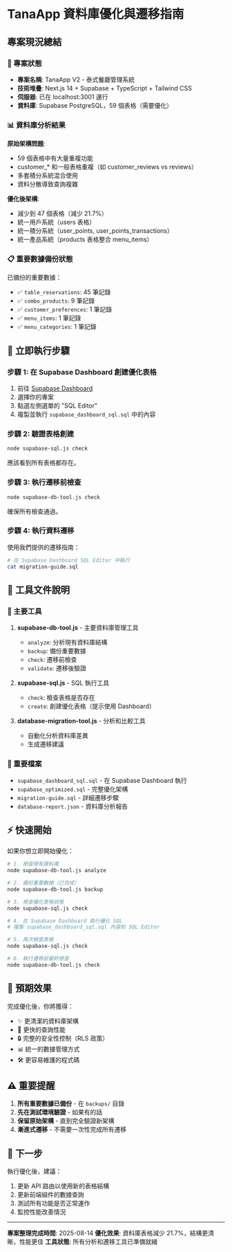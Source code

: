 # TanaApp 資料庫優化與遷移指南

## 專案現況總結

### 🎯 專案狀態
- **專案名稱**: TanaApp V2 - 泰式餐廳管理系統
- **技術堆疊**: Next.js 14 + Supabase + TypeScript + Tailwind CSS
- **伺服器**: 已在 localhost:3001 運行
- **資料庫**: Supabase PostgreSQL，59 個表格（需要優化）

### 📊 資料庫分析結果
**原始架構問題**:
- 59 個表格中有大量重複功能
- customer_* 和一般表格重複（如 customer_reviews vs reviews）
- 多套積分系統混合使用
- 資料分散導致查詢複雜

**優化後架構**:
- 減少到 47 個表格（減少 21.7%）
- 統一用戶系統（users 表格）
- 統一積分系統（user_points, user_points_transactions）
- 統一產品系統（products 表格整合 menu_items）

### 📋 重要數據備份狀態
已備份的重要數據：
- ✅ `table_reservations`: 45 筆記錄
- ✅ `combo_products`: 9 筆記錄
- ✅ `customer_preferences`: 1 筆記錄
- ✅ `menu_items`: 1 筆記錄
- ✅ `menu_categories`: 1 筆記錄

## 🚀 立即執行步驟

### 步驟 1: 在 Supabase Dashboard 創建優化表格
1. 前往 [Supabase Dashboard](https://supabase.com/dashboard)
2. 選擇你的專案
3. 點選左側選單的 "SQL Editor"
4. 複製並執行 `supabase_dashboard_sql.sql` 中的內容

### 步驟 2: 驗證表格創建
```bash
node supabase-sql.js check
```
應該看到所有表格都存在。

### 步驟 3: 執行遷移前檢查
```bash
node supabase-db-tool.js check
```
確保所有檢查通過。

### 步驟 4: 執行資料遷移
使用我們提供的遷移指南：
```bash
# 在 Supabase Dashboard SQL Editor 中執行
cat migration-guide.sql
```

## 📁 工具文件說明

### 🔧 主要工具
1. **supabase-db-tool.js** - 主要資料庫管理工具
   - `analyze`: 分析現有資料庫結構
   - `backup`: 備份重要數據
   - `check`: 遷移前檢查
   - `validate`: 遷移後驗證

2. **supabase-sql.js** - SQL 執行工具
   - `check`: 檢查表格是否存在
   - `create`: 創建優化表格（提示使用 Dashboard）

3. **database-migration-tool.js** - 分析和比較工具
   - 自動化分析資料庫差異
   - 生成遷移建議

### 📄 重要檔案
- `supabase_dashboard_sql.sql` - 在 Supabase Dashboard 執行
- `supabase_optimized.sql` - 完整優化架構
- `migration-guide.sql` - 詳細遷移步驟
- `database-report.json` - 資料庫分析報告

## ⚡ 快速開始

如果你想立即開始優化：

```bash
# 1. 檢查現有資料庫
node supabase-db-tool.js analyze

# 2. 備份重要數據（已完成）
node supabase-db-tool.js backup

# 3. 檢查優化表格狀態
node supabase-sql.js check

# 4. 在 Supabase Dashboard 執行優化 SQL
# 複製 supabase_dashboard_sql.sql 內容到 SQL Editor

# 5. 再次檢查表格
node supabase-sql.js check

# 6. 執行遷移前最終檢查
node supabase-db-tool.js check
```

## 🎯 預期效果

完成優化後，你將獲得：
- ✨ 更清潔的資料庫架構
- 🚀 更快的查詢性能
- 🔒 完整的安全性控制（RLS 政策）
- 📊 統一的數據管理方式
- 🛠️ 更容易維護的程式碼

## ⚠️ 重要提醒

1. **所有重要數據已備份** - 在 `backups/` 目錄
2. **先在測試環境驗證** - 如果有的話
3. **保留原始架構** - 直到完全驗證新架構
4. **漸進式遷移** - 不需要一次性完成所有遷移

## 🤝 下一步

執行優化後，建議：
1. 更新 API 路由以使用新的表格結構
2. 更新前端組件的數據查詢
3. 測試所有功能是否正常運作
4. 監控性能改善情況

---

**專案整理完成時間**: 2025-08-14
**優化效果**: 資料庫表格減少 21.7%，結構更清晰，性能更佳
**工具狀態**: 所有分析和遷移工具已準備就緒
